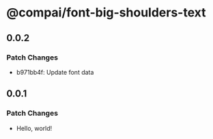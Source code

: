# @compai/font-big-shoulders-text

## 0.0.2

### Patch Changes

- b971bb4f: Update font data

## 0.0.1

### Patch Changes

- Hello, world!
